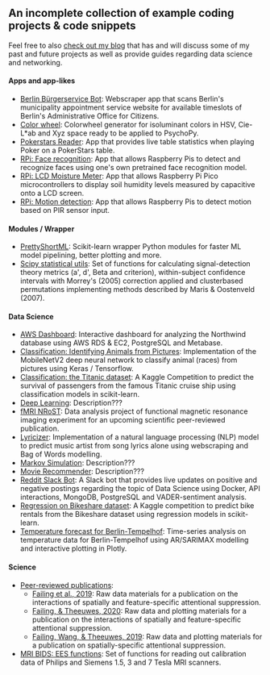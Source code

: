 ## An incomplete collection of example coding projects & code snippets
Feel free to also [check out my blog](blog.michelfailing.de) that has and will discuss some of my past and future projects as well as provide guides regarding data science and networking.

#### Apps and app-likes
- [Berlin Bürgerservice Bot](https://github.com/MichlF/berlin_buergerservice_bot): Webscraper app that scans Berlin's municipality appointment service website for available timeslots of Berlin's Administrative Office for Citizens.
- [Color wheel](https://github.com/MichlF/misc/blob/master/colors_colorwheel): Colorwheel generator for isoluminant colors in HSV, Cie-L*ab and Xyz space ready to be applied to PsychoPy.
- [Pokerstars Reader](https://github.com/MichlF/pokerstars_reader): App that provides live table statistics when playing Poker on a PokerStars table.
- [RPi: Face recognition](): App that allows Raspberry Pis to detect and recognize faces using one's own pretrained face recognition model.
- [RPi: LCD Moisture Meter](https://github.com/MichlF/moisture_meter): App that allows Raspberry Pi Pico microcontrollers to display soil humidity levels measured by capacitive onto a LCD screen.
- [RPi: Motion detection](): App that allows Raspberry Pis to detect motion based on PIR sensor input.

#### Modules / Wrapper
- [PrettyShortML](https://github.com/MichlF/PrettyShortML): Scikit-learn wrapper Python modules for faster ML model pipelining, better plotting and more.
- [Scipy statistical utils](https://github.com/MichlF/misc/tree/master/statistics): Set of functions for calculating signal-detection theory metrics (a', d', Beta and criterion), within-subject confidence intervals with Morrey's (2005) correction applied and clusterbased permutations implementing methods described by Maris & Oostenveld (2007).


#### Data Science
- [AWS Dashboard](): Interactive dashboard for analyzing the Northwind database using AWS RDS & EC2, PostgreSQL and Metabase.
- [Classification: Identifying Animals from Pictures](): Implementation of the MobileNetV2 deep neural network to classify animal (races) from pictures using Keras / Tensorflow.
- [Classification: the Titanic dataset](): A Kaggle Competition to predict the survival of passengers from the famous Titanic cruise ship using classification models in scikit-learn.
- [Deep Learning](): Description???
- [fMRI NRoST](): Data analysis project of functional magnetic resonance imaging experiment for an upcoming scientific peer-reviewed publication.
- [Lyricizer](): Implementation of a natural language processing (NLP) model to predict music artist from song lyrics alone using webscraping and Bag of Words modelling.
- [Markov Simulation](): Description???
- [Movie Recommender](): Description???
- [Reddit Slack Bot](): A Slack bot that provides live updates on positive and negative postings regarding the topic of Data Science using Docker, API interactions, MongoDB, PostgreSQL and VADER-sentiment analysis.
- [Regression on Bikeshare dataset](): A Kaggle competition to predict bike rentals from the Bikeshare dataset using regression models in scikit-learn.
- [Temperature forecast for Berlin-Tempelhof](): Time-series analysis on temperature data for Berlin-Tempelhof using AR/SARIMAX modelling and interactive plotting in Plotly.

#### Science
- [Peer-reviewed publications](https://github.com/MichlF/science_projects):
  - [Failing et al., 2019](https://github.com/MichlF/science_projects/tree/master/StatisticalRegularitiesInduceSpatialFeatureSpecificSuppression): Raw data materials for a publication on the interactions of spatially and feature-specific attentional suppression.
  - [Failing, & Theeuwes, 2020](https://github.com/MichlF/science_projects/tree/master/MoreCaptureMoreSuppression): Raw data and plotting materials for a publication on the interactions of spatially and feature-specific attentional suppression.
  - [Failing, Wang, & Theeuwes, 2019](https://github.com/MichlF/science_projects/tree/master/SpatialSuppressionDueToTargetActivation): Raw data and plotting materials for a publication on spatially-specific attentional suppression.
- [MRI BIDS: EES functions](https://github.com/MichlF/misc/blob/master/MRI_BIDScreator/ees_function.py): Set of functions for reading out calibration data of Philips and Siemens 1.5, 3 and 7 Tesla MRI scanners.

